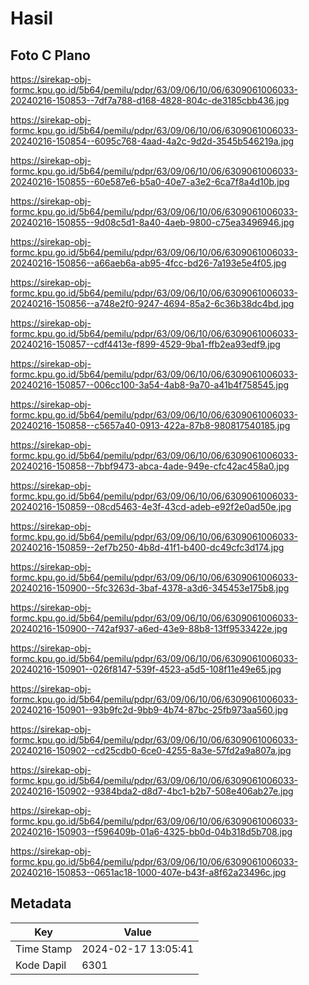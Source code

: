 # Hasil

## Foto C Plano

https://sirekap-obj-formc.kpu.go.id/5b64/pemilu/pdpr/63/09/06/10/06/6309061006033-20240216-150853--7df7a788-d168-4828-804c-de3185cbb436.jpg

https://sirekap-obj-formc.kpu.go.id/5b64/pemilu/pdpr/63/09/06/10/06/6309061006033-20240216-150854--6095c768-4aad-4a2c-9d2d-3545b546219a.jpg

https://sirekap-obj-formc.kpu.go.id/5b64/pemilu/pdpr/63/09/06/10/06/6309061006033-20240216-150855--60e587e6-b5a0-40e7-a3e2-6ca7f8a4d10b.jpg

https://sirekap-obj-formc.kpu.go.id/5b64/pemilu/pdpr/63/09/06/10/06/6309061006033-20240216-150855--9d08c5d1-8a40-4aeb-9800-c75ea3496946.jpg

https://sirekap-obj-formc.kpu.go.id/5b64/pemilu/pdpr/63/09/06/10/06/6309061006033-20240216-150856--a66aeb6a-ab95-4fcc-bd26-7a193e5e4f05.jpg

https://sirekap-obj-formc.kpu.go.id/5b64/pemilu/pdpr/63/09/06/10/06/6309061006033-20240216-150856--a748e2f0-9247-4694-85a2-6c36b38dc4bd.jpg

https://sirekap-obj-formc.kpu.go.id/5b64/pemilu/pdpr/63/09/06/10/06/6309061006033-20240216-150857--cdf4413e-f899-4529-9ba1-ffb2ea93edf9.jpg

https://sirekap-obj-formc.kpu.go.id/5b64/pemilu/pdpr/63/09/06/10/06/6309061006033-20240216-150857--006cc100-3a54-4ab8-9a70-a41b4f758545.jpg

https://sirekap-obj-formc.kpu.go.id/5b64/pemilu/pdpr/63/09/06/10/06/6309061006033-20240216-150858--c5657a40-0913-422a-87b8-980817540185.jpg

https://sirekap-obj-formc.kpu.go.id/5b64/pemilu/pdpr/63/09/06/10/06/6309061006033-20240216-150858--7bbf9473-abca-4ade-949e-cfc42ac458a0.jpg

https://sirekap-obj-formc.kpu.go.id/5b64/pemilu/pdpr/63/09/06/10/06/6309061006033-20240216-150859--08cd5463-4e3f-43cd-adeb-e92f2e0ad50e.jpg

https://sirekap-obj-formc.kpu.go.id/5b64/pemilu/pdpr/63/09/06/10/06/6309061006033-20240216-150859--2ef7b250-4b8d-41f1-b400-dc49cfc3d174.jpg

https://sirekap-obj-formc.kpu.go.id/5b64/pemilu/pdpr/63/09/06/10/06/6309061006033-20240216-150900--5fc3263d-3baf-4378-a3d6-345453e175b8.jpg

https://sirekap-obj-formc.kpu.go.id/5b64/pemilu/pdpr/63/09/06/10/06/6309061006033-20240216-150900--742af937-a6ed-43e9-88b8-13ff9533422e.jpg

https://sirekap-obj-formc.kpu.go.id/5b64/pemilu/pdpr/63/09/06/10/06/6309061006033-20240216-150901--026f8147-539f-4523-a5d5-108f11e49e65.jpg

https://sirekap-obj-formc.kpu.go.id/5b64/pemilu/pdpr/63/09/06/10/06/6309061006033-20240216-150901--93b9fc2d-9bb9-4b74-87bc-25fb973aa560.jpg

https://sirekap-obj-formc.kpu.go.id/5b64/pemilu/pdpr/63/09/06/10/06/6309061006033-20240216-150902--cd25cdb0-6ce0-4255-8a3e-57fd2a9a807a.jpg

https://sirekap-obj-formc.kpu.go.id/5b64/pemilu/pdpr/63/09/06/10/06/6309061006033-20240216-150902--9384bda2-d8d7-4bc1-b2b7-508e406ab27e.jpg

https://sirekap-obj-formc.kpu.go.id/5b64/pemilu/pdpr/63/09/06/10/06/6309061006033-20240216-150903--f596409b-01a6-4325-bb0d-04b318d5b708.jpg

https://sirekap-obj-formc.kpu.go.id/5b64/pemilu/pdpr/63/09/06/10/06/6309061006033-20240216-150853--0651ac18-1000-407e-b43f-a8f62a23496c.jpg


## Metadata

| Key        | Value               |
| ---------- | ------------------- |
| Time Stamp | 2024-02-17 13:05:41 |
| Kode Dapil | 6301                |



